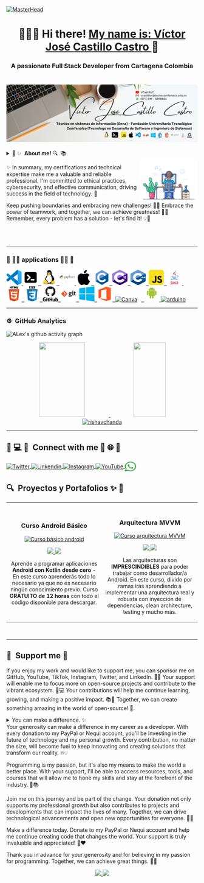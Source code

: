 [![MasterHead](https://developers.giphy.com/branch/master/static/api-512d36c09662682717108a38bbb5c57d.gif)](https://rishavchanda.io)
<div align="center">
<h1 align="center"> 👨🏻‍💻  Hi there! <a href="https://www.linkedin.com/in/vcastilloc/"> My name is: Víctor José Castillo Castro </a> 👋</h1>
</div>
<h3 align="center"> A passionate Full Stack Developer from Cartagena Colombia </h3>
<h1 align="center"></h1>
<section align='left'>
  <img src="White Minimalist Profile LinkedIn Banner.jpg" title="Profile LinkedIn Banner" alt="Profile LinkedIn Banner">&nbsp;
  
<!--**VictorCast2/VictorCast2** is a ✨ _special_ ✨ repository because its `README.md` (this file) appears on your GitHub profile.-->

<details>
  <summary>📝&nbsp;✨&nbsp; <strong>About me!</strong> 🔍&nbsp; 📚&nbsp; </summary>
  
👨‍💻 I'm a highly competent systems technician with a passion for technology. My skills in handling various tools allow me to adapt quickly to new technologies and environments. 🛠️💪

📜 Ethical principles and confidentiality are at the core of my work. I hold a certificate in Professional Ethics, ensuring the highest standards of conduct. 🔒

🔐 With my Introduction to Cybersecurity certificate, I'm equipped to protect systems and data, ensuring their integrity and availability. 🛡️

💼 The Google certificate in Protecting Your Business in Telecommuting reflects my awareness of security challenges in remote work and my ability to implement suitable measures. 🏠✉️

💬 Effective communication is key, enabling me to collaborate seamlessly with colleagues and clients. I'm a creative problem-solver, always finding innovative solutions. 🗣️💡

👾 I am very curious and that is why you start studying programming. 🛠️

🗒 I am currently very obsessed with Full Stack. 🛠️

🤝 I thrive in teamwork and value collaboration. With dedication and a positive attitude, I achieve shared goals. 🚀
</details>
<img align='right' src="Gif/My.gif" width="30%" align="center" border-radius="50%">

✨ In summary, my certifications and technical expertise make me a valuable and reliable professional. I'm committed to ethical practices, cybersecurity, and effective communication, driving success in the field of technology. 🌟

Keep pushing boundaries and embracing new challenges! 🚀💪 Embrace the power of teamwork, and together, we can achieve greatness! 🤝✨ Remember, every problem has a solution - let's find it! 💡🔧
<br>                                                                                                                                                                                                                                   </br>
<br>                                                                                                                                                                                                                                   </br>
<hr> 
</hr>

### 🚀 👨‍💻 applications 👨‍💻 🚀
<section align='left'>
  
<a href="https://code.visualstudio.com/">
  <img src="icons/vscode.png" title="Visual_Studio_Code" alt="Visual_Studio_Code" width="40" height="40"/>
</a>
<a href="https://www.kali.org/">
  <img src="icons/terminal.png" title="Terminal" alt="Terminal" width="40" height="40"/>&nbsp;
</a>
<a href="https://www.linux.org/pages/download/">
  <img src="icons/linux_original_logo_icon_146433.png" title="Linux" alt="Linux" width="40" height="40"/>&nbsp;
</a>
<a href="https://www.python.org/">
  <img src="icons/python_original_wordmark_logo_icon_146382.png" title="Python" alt="Python" width="40" height="40"/>
</a>
<a href="https://support.apple.com/macos">
  <img src="icons/logotipo-de-mac-os.png" title="Mac/Os" alt="Mac/Os" width="40" height="40"/>&nbsp;
</a>
<a href="https://support.apple.com/macos">
  <img src="icons/c.png" title="C" alt="C" width="40" height="40"/>&nbsp;
</a>
<a href="https://support.apple.com/macos">
  <img src="icons/cpor.png" title="C#" alt="C#" width="40" height="40"/>&nbsp;
</a>
<a href="https://support.apple.com/macos">
  <img src="icons/cmasmas.png" title="C++" alt="C++" width="40" height="40"/>&nbsp;
</a>
<a href="https://aprendejavascript.org/">
  <img src="icons/javascript_icon_130900.png" title="JavaScript" alt="JavaScript" width="40" height="40"/>&nbsp;
</a>
<a href="https://www.java.com/es/">
  <img src="icons/java_original_wordmark_logo_icon_146459.png" title="Java" alt="Java" width="40" height="40"/>&nbsp;
</a>
<a href="https://lenguajehtml.com/html/">
  <img src="icons/html_original_wordmark_logo_icon_146478.png" title="HTML" alt="HTML" width="40" height="40"/>&nbsp;
</a>
<a href="https://lenguajecss.com/css/introduccion/que-es-css/">
  <img src="icons/css_original_wordmark_logo_icon_146576.png" title="CSS" alt="CSS" width="40" height="40"/>&nbsp;
</a>
<a href="https://github.com/">
  <img src="icons/github_original_wordmark_logo_icon_146506.png" title="GitHub" alt="GitHub" width="40" height="40"/>&nbsp;
</a>
<a href="https://git-scm.com/">
  <img src="icons/git_original_wordmark_logo_icon_146510.png" title="Git" alt="Git" width="40" height="40"/>&nbsp;
</a>
<a href="https://www.microsoft.com/es-es/software-download/windows10">
  <img src="icons/Windows_Phone_icon-icons.com_66782.png" title="Windows" alt="Windows" width="40" height="40"/>&nbsp;
</a>
<a href="https://www.office.com/?auth=2/">
  <img src="icons/4202103logomicrosoftmsofficesocialsocialmedia-115585_115716.png" title="Office" alt="Office" width="40" height="40"/>&nbsp;
</a>
<a href="https://www.canva.com.co/" target="_blank" rel="noreferrer">
  <img  title="Canva" alt="Canva" width="40" height="40" style="padding-right:10px;" src="https://cdn.jsdelivr.net/gh/devicons/devicon/icons/canva/canva-original.svg"/>&nbsp; 
</a>
<a href="https://developer.android.com/studio">
  <img src="https://raw.githubusercontent.com/devicons/devicon/master/icons/android/android-original-wordmark.svg" alt="android" width="40" height="40"/>
</a>
<a href="https://www.arduino.cc/">
  <img src="https://cdn.worldvectorlogo.com/logos/arduino-1.svg" alt="arduino" width="40" height="40"/> 
</a>
<hr>
</hr>

### ⚙️ &nbsp;GitHub Analytics

<!--Graph-->
![ALex's github activity graph](https://github-readme-activity-graph.vercel.app/graph?username=VictorCast2&bg_color=0d1117&color=ffffff&line=00b3ff&point=f9fafa&area=true&hide_border=true)

<!--Skill And More Information--> 
<p align="center">
<a href="https://github.com/VictorCast2">
<div align="center">  
  <img width="49%" height="195px" src="https://github-readme-stats.vercel.app/api?username=VictorCast2&show_icons=true&count_private=true&hide_border=true&title_color=00b3ff&icon_color=00b4ff&text_color=c9d1d9&bg_color=0d1117" alt="" />
  <img width="41%" height="195px" src="https://github-readme-stats.vercel.app/api/top-langs/?username=VictorCast2&layout=compact&hide_border=true&title_color=00b3ff&text_color=00b4ff&bg_color=0d1117" />
  <img align="center" src="https://github-readme-streak-stats.herokuapp.com/?user=VictorCast2&&theme=tokyonight" alt="rishavchanda" />
</div>
</a>
</p>
<hr>
</hr>

## 📲&nbsp;💻&nbsp;🔗&nbsp; Connect with me 🔗&nbsp;🌐&nbsp;🤝&nbsp;
<p align="left">
<a href="https://twitter.com/VctorJosCast02" target="blank">
  <img align="center" src="https://raw.githubusercontent.com/rahuldkjain/github-profile-readme-generator/master/src/images/icons/Social/twitter.svg" alt="Twitter" height="30" width="40" />
</a>
<a href="https://linkedin.com/in/vcastilloc" target="blank">
  <img align="center" src="https://raw.githubusercontent.com/rahuldkjain/github-profile-readme-generator/master/src/images/icons/Social/linked-in-alt.svg" alt="Linkendin" height="30" width="40" />
</a>
<a href="https://instagram.com/victor02_cast2" target="blank">
  <img align="center" src="https://raw.githubusercontent.com/rahuldkjain/github-profile-readme-generator/master/src/images/icons/Social/instagram.svg" alt="Instagram" height="30" width="40" />
</a>
<a href="https://www.youtube.com/@VCastilloC" target="blank">
  <img align="center" src="https://raw.githubusercontent.com/rahuldkjain/github-profile-readme-generator/master/src/images/icons/Social/youtube.svg" alt="YouTube" height="30" width="40" />
</a>
<a href="https://api.whatsapp.com/send/?phone=3195598806&text&type=phone_number&app_absent=0" target="_blank">
  <img align="center" src="icons/whatsapp.png" alt="WhatsApp" height="25" width="30" />
</a>
<p align="left">

## 🔍&nbsp; Proyectos y Portafolios ✨&nbsp;📂&nbsp;
<table>
<tr>
<td width="50%">
<h3 align="center">Curso Android Básico</h3>
<div align="center">
<a href=""https://github.com/ArisGuimera/Android-Expert" target="_blank"><img src="" width="400" alt="Curso básico android"></a>
<p>
<a href="https://github.com/" target="_blank">
  <img src="https://img.shields.io/badge/Código en GitHub-9dfc40?style=for-the-badge&logo=github&logoColor=black">
</a>
<a href="https://www.youtube.com/@VCastilloC" target="_blank">
  <img src="https://img.shields.io/badge/-Youtube-9dfc40?style=for-the-badge&logo=youtube&logoColor=FF0000">
</a>
</p>
<p>Aprende a programar aplicaciones <strong>Android con Kotlin desde cero</strong> - En este curso aprenderás todo lo necesario ya que no es necesario ningún conocimiento previo. Curso <strong>GRATUITO de 12 horas</strong> con todo el código disponible para descargar.</p>
</div>
                                                                                      
</td>

<td width="50%">
               <br>
<h3 align="center">Arquitectura MVVM</h3>
<div align="center">                                       
<a href="https://github.com/" target="_blank"><img src="" width="400" alt="Curso arquitectura MVVM"></a>
<br>
<p>
<a href="https://github.com/" target="_blank">
  <img src="https://img.shields.io/badge/Código en GitHub-9dfc40?style=for-the-badge&logo=github&logoColor=black">
</a>
<a href="https://www.youtube.com/@VCastilloC" target="_blank">
  <img src="https://img.shields.io/badge/-Youtube-9dfc40?style=for-the-badge&logo=youtube&logoColor=FF0000">
</a>
</p>
</p>Las arquitecturas son <strong>IMPRESCINDIBLES</strong> para poder trabajar como desarrollador/a Android. En este curso, divido por ramas irás aprendiendo a implementar una arquitectura real y robusta con inyección de dependencias, clean architecture, testing y mucho más.</p>
</div>                                                             
</table>                                                                                 
</div>
<br>
<hr>

## 🤝 &nbsp;Support me 🤝 &nbsp;

<!--**VictorCast2/VictorCast2** is a ✨ _special_ ✨ repository because its `README.md` (this file) appears on your GitHub profile.-->

If you enjoy my work and would like to support me, you can sponsor me on GitHub, YouTube, TikTok, Instagram, Twitter, and LinkedIn. 🙌🌟
Your support will enable me to focus more on open-source projects and contribute to the vibrant ecosystem. 🚀💻 
Your contributions will help me continue learning, growing, and making a positive impact. 📚🌱 
Together, we can create something amazing in the world of open-source! 💪.

<details>
  <summary> You can make a difference. ✨&nbsp; </summary>
Your support can fuel my passion for coding and enable me to keep creating innovative solutions. Every line of code is a step towards a better future, and with your donation, we can build that future together. 🌍💪
<p></p>
My commitment to excellence and creativity in software development is unwavering. Every day, I dive into the world of code, seeking new ways to solve problems and make the digital world more efficient and accessible. 💻🚀 But to continue on this path, I need your help. 🙏
</details>
Your generosity can make a difference in my career as a developer. With every donation to my PayPal or Nequi account, you'll be investing in the future of technology and my personal growth. Every contribution, no matter the size, will become fuel to keep innovating and creating solutions that transform our reality. 🔥💡

Programming is my passion, but it's also my means to make the world a better place. With your support, I'll be able to access resources, tools, and courses that will allow me to hone my skills and stay at the forefront of the industry. 🌟📚

Join me on this journey and be part of the change. Your donation not only supports my professional growth but also contributes to projects and developments that can impact the lives of many. Together, we can drive technological advancements and open new opportunities for everyone. 🤝🌈

Make a difference today. Donate to my PayPal or Nequi account and help me continue creating code that changes the world. Your support is truly invaluable and appreciated! 🙌❤️

Thank you in advance for your generosity and for believing in my passion for programming. Together, we can achieve great things. 🚀🎉
<p>
<div align="center">
<p>
<a href="https://paypal.me/VictorCast2" target="_blank">
  <img src="https://img.shields.io/badge/Paypal-1E90FF?style=for-the-badge&logo=Paypal&logoColor=""">
</a>
<a href="https://www.canva.com/design/DAFoRz89Nds/bMG72518LIr0rEBdef5zWw/edit?utm_content=DAFoRz89Nds&utm_campaign=designshare&utm_medium=link2&utm_source=sharebutton" target="_blank">
  <img src="https://img.shields.io/badge/Nequi-1E90FF?style=for-the-badge&logo="icons/egi-mp-nequi.png"&logoColor=""&color=1E90FF">
</a>
</p>
</div>
